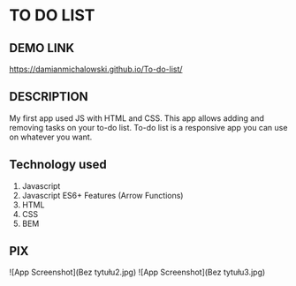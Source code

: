 # TO DO LIST
## DEMO LINK 
https://damianmichalowski.github.io/To-do-list/
## DESCRIPTION
My first app used JS with HTML and CSS. This app allows adding and removing tasks on your to-do list. To-do list is a responsive app you can use on whatever you want.
## Technology used
1. Javascript
2. Javascript ES6+ Features (Arrow Functions)
3. HTML
4. CSS
5. BEM
## PIX
![App Screenshot](Bez tytułu2.jpg)
![App Screenshot](Bez tytułu3.jpg)
